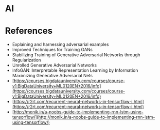 # AI

# References

+ Explaining and harnessing adversarial examples
+ Improved Techniques for Training GANs
+ Stabilizing Training of Generative Adversarial Networks through Regularization
+ Unrolled Generative Adversarial Networks
+ InfoGAN: Interpretable Representation Learning by Information Maximizing Generative Adversarial Nets
+ [https://courses.bigdatauniversity.com/courses/course-v1:BigDataUniversity+ML0120EN+2016/info](https://courses.bigdatauniversity.com/courses/course-v1:BigDataUniversity+ML0120EN+2016/info)
+ [https://r2rt.com/recurrent-neural-networks-in-tensorflow-i.html](https://r2rt.com/recurrent-neural-networks-in-tensorflow-i.html)
+ [http://monik.in/a-noobs-guide-to-implementing-rnn-lstm-using-tensorflow/](http://monik.in/a-noobs-guide-to-implementing-rnn-lstm-using-tensorflow/)